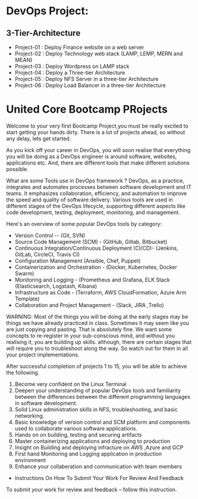 # DevOps Project:

## 3-Tier-Architecture
- Project-01 : Deploy Finance website on a web server
- Project-02 : Deploy Technology web stack (LAMP, LEMP, MERN and MEAN)
- Project-03 : Deploy Wordpress on LAMP stack
- Project-04 : Deploy a Three-tier Architecture
- Project-05 : Deploy NFS Server in a three-tier Architecture
- Project-06 : Deploy Load Balancer in a three-tier Architecture



# United Core Bootcamp PRojects 

Welcome to your very first Bootcamp Project,you must be really excited to start getting your hands dirty. There is a lot of projects ahead, so without any delay, lets get started.

As you kick off your career in DevOps, you will soon realise that everything you will be doing as a DevOps engineer is around software, websites, applications etc. And, there are different tools that make different solutions possible. 


What are some Tools use in DevOps framework ?
DevOps, as a practice, integrates and automates processes between software development and IT teams. It emphasizes collaboration, efficiency, and automation to improve the speed and quality of software delivery. Various tools are used in different stages of the DevOps lifecycle, supporting different aspects like code development, testing, deployment, monitoring, and management. 

Here's an overview of some popular DevOps tools by category:

- Version Control -- (Git, SVN) 
- Source Code Management (SCM) - (GitHub, Gitlab, Bitbucket)
- Continuous Integration/Continuous Deployment (CI/CD)- (Jenkins, GitLab, CircleCI, Travis CI)
- Configuration Management (Ansible, Chef, Puppet) 
- Containerization and Orchestration - (Docker, Kubernetes, Docker Swarm)
- Monitoring and Logging - (Prometheus and Grafana, ELK Stack (Elasticsearch, Logstash, Kibana)
- Infrastructure as Code - (Terraform, AWS CloudFormation, Azure Arm Template)
- Collaboration and Project Management - (Slack, JIRA ,Trello)


WARNING: Most of the things you will be doing at the early stages may be things we have already practiced in class. Sometimes it may seem like you are just copying and pasting. That is absolutely fine. We want some concepts to re-register in your sub-conscious mind, and without you realising it, you are building up skills. although, there are certain stages that will require you to troubleshoot along the way. 
So watch out for them in all your project implementations.

After successful completion of projects 1 to 15, you will be able to achieve the following.

1. Become very confident on the Linux Terminal
2. Deepen your understanding of popular DevOps tools and familiarity between the differences between the different programming languages in software development.
3. Solid Linux administration skills in NFS, troubleshooting, and basic networking.
4. Basic knowledge of version control and SCM platform and components used to collaborate various software applications.
5. Hands on on building, testing and securing artifacts 
6. Master containerizing applications and deploying to production 
7. Insight on Building and deploying infracture on AWS ,Azure and GCP
8. First hand Monitoring and Logging application in production environment 
9. Enhance your collaberation and communication with team members

- Instructions On How To Submit Your Work For Review And Feedback

To submit your work for review and feedback – follow this instruction.

